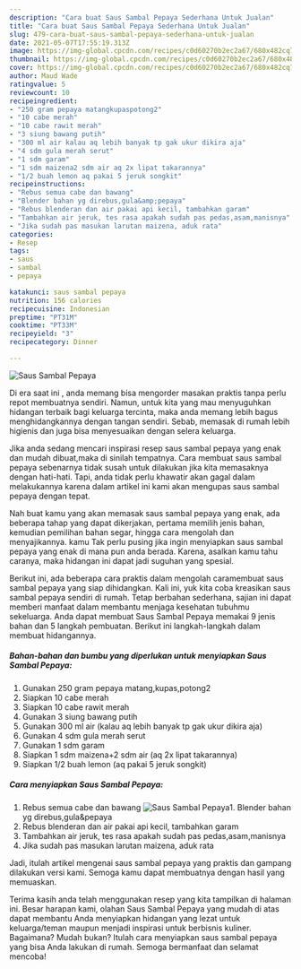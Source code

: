 ```yaml
---
description: "Cara buat Saus Sambal Pepaya Sederhana Untuk Jualan"
title: "Cara buat Saus Sambal Pepaya Sederhana Untuk Jualan"
slug: 479-cara-buat-saus-sambal-pepaya-sederhana-untuk-jualan
date: 2021-05-07T17:55:19.313Z
image: https://img-global.cpcdn.com/recipes/c0d60270b2ec2a67/680x482cq70/saus-sambal-pepaya-foto-resep-utama.jpg
thumbnail: https://img-global.cpcdn.com/recipes/c0d60270b2ec2a67/680x482cq70/saus-sambal-pepaya-foto-resep-utama.jpg
cover: https://img-global.cpcdn.com/recipes/c0d60270b2ec2a67/680x482cq70/saus-sambal-pepaya-foto-resep-utama.jpg
author: Maud Wade
ratingvalue: 5
reviewcount: 10
recipeingredient:
- "250 gram pepaya matangkupaspotong2"
- "10 cabe merah"
- "10 cabe rawit merah"
- "3 siung bawang putih"
- "300 ml air kalau aq lebih banyak tp gak ukur dikira aja"
- "4 sdm gula merah serut"
- "1 sdm garam"
- "1 sdm maizena2 sdm air aq 2x lipat takarannya"
- "1/2 buah lemon aq pakai 5 jeruk songkit"
recipeinstructions:
- "Rebus semua cabe dan bawang"
- "Blender bahan yg direbus,gula&amp;pepaya"
- "Rebus blenderan dan air pakai api kecil, tambahkan garam"
- "Tambahkan air jeruk, tes rasa apakah sudah pas pedas,asam,manisnya"
- "Jika sudah pas masukan larutan maizena, aduk rata"
categories:
- Resep
tags:
- saus
- sambal
- pepaya

katakunci: saus sambal pepaya 
nutrition: 156 calories
recipecuisine: Indonesian
preptime: "PT31M"
cooktime: "PT33M"
recipeyield: "3"
recipecategory: Dinner

---
```



![Saus Sambal Pepaya](https://img-global.cpcdn.com/recipes/c0d60270b2ec2a67/680x482cq70/saus-sambal-pepaya-foto-resep-utama.jpg)

Di era  saat ini , anda memang bisa mengorder masakan praktis tanpa perlu repot membuatnya sendiri. Namun, untuk kita yang mau menyuguhkan hidangan terbaik bagi keluarga tercinta, maka anda memang lebih bagus menghidangkannya dengan tangan sendiri. Sebab, memasak di rumah lebih higienis dan juga bisa menyesuaikan dengan selera keluarga.

Jika anda sedang mencari inspirasi resep saus sambal pepaya yang enak dan mudah dibuat,maka di sinilah tempatnya. Cara membuat saus sambal pepaya  sebenarnya tidak susah untuk dilakukan jika kita memasaknya dengan hati-hati. Tapi, anda tidak perlu khawatir akan gagal dalam melakukannya 
karena dalam artikel ini kami akan mengupas saus sambal pepaya dengan tepat.  



Nah buat kamu yang akan memasak saus sambal pepaya yang enak, ada beberapa tahap yang dapat dikerjakan, pertama memilih jenis bahan, kemudian pemilihan bahan segar, hingga cara mengolah dan menyajikannya. kamu Tak perlu pusing jika ingin menyiapkan saus sambal pepaya yang enak di mana pun anda berada. Karena, asalkan kamu  tahu caranya, maka hidangan ini dapat jadi suguhan yang spesial.

Berikut ini, ada beberapa cara praktis  dalam mengolah caramembuat saus sambal pepaya yang siap dihidangkan. Kali ini, yuk kita coba kreasikan saus sambal pepaya sendiri di rumah. Tetap berbahan sederhana, sajian ini dapat memberi manfaat dalam membantu menjaga kesehatan tubuhmu sekeluarga. Anda dapat membuat Saus Sambal Pepaya memakai 9 jenis bahan dan 5 langkah pembuatan. Berikut ini langkah-langkah dalam membuat hidangannya.

<!--inarticleads1-->

##### Bahan-bahan dan bumbu yang diperlukan untuk menyiapkan Saus Sambal Pepaya:

1. Gunakan 250 gram pepaya matang,kupas,potong2
1. Siapkan 10 cabe merah
1. Siapkan 10 cabe rawit merah
1. Gunakan 3 siung bawang putih
1. Gunakan 300 ml air (kalau aq lebih banyak tp gak ukur dikira aja)
1. Gunakan 4 sdm gula merah serut
1. Gunakan 1 sdm garam
1. Siapkan 1 sdm maizena+2 sdm air (aq 2x lipat takarannya)
1. Siapkan 1/2 buah lemon (aq pakai 5 jeruk songkit)




<!--inarticleads2-->

##### Cara menyiapkan Saus Sambal Pepaya:

1. Rebus semua cabe dan bawang
<img src="https://img-global.cpcdn.com/steps/e1011ee9375a6d16/160x128cq70/saus-sambal-pepaya-langkah-memasak-1-foto.jpg" alt="Saus Sambal Pepaya">1. Blender bahan yg direbus,gula&amp;pepaya
1. Rebus blenderan dan air pakai api kecil, tambahkan garam
1. Tambahkan air jeruk, tes rasa apakah sudah pas pedas,asam,manisnya
1. Jika sudah pas masukan larutan maizena, aduk rata




Jadi, itulah artikel mengenai  saus sambal pepaya  yang praktis dan gampang dilakukan versi kami. Semoga kamu dapat membuatnya dengan hasil yang memuaskan. 

Terima kasih anda telah menggunakan resep yang kita tampilkan di halaman ini. Besar harapan kami, olahan  Saus Sambal Pepaya yang mudah di atas dapat membantu Anda menyiapkan hidangan yang lezat untuk keluarga/teman maupun menjadi inspirasi untuk berbisnis kuliner. Bagaimana? Mudah bukan? Itulah cara menyiapkan saus sambal pepaya yang bisa Anda lakukan di rumah. Semoga bermanfaat dan selamat mencoba!

